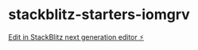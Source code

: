 # stackblitz-starters-iomgrv

[Edit in StackBlitz next generation editor ⚡️](https://stackblitz.com/~/github.com/bcrhbrhcdb/stackblitz-starters-iomgrv)